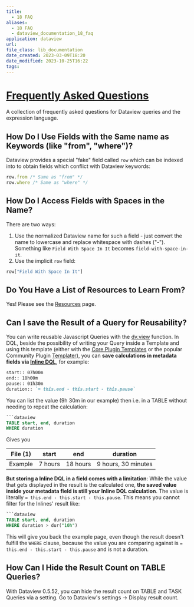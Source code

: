 ```yaml
---
title:
  - 18 FAQ
aliases:
  - 18 FAQ
  - dataview_documentation_18_faq
application: dataview
url:
file_class: lib_documentation
date_created: 2023-03-09T18:20
date_modified: 2023-10-25T16:22
tags:
---
```

# [Frequently Asked Questions](https://blacksmithgu.github.io/obsidian-dataview/resources/faq/)

A collection of frequently asked questions for Dataview queries and the expression language.

## How Do I Use Fields with the Same name as Keywords (like "from", "where")?

Dataview provides a special "fake" field called `row` which can be indexed into to obtain fields which conflict with Dataview keywords:

```javascript
row.from /* Same as "from" */
row.where /* Same as "where" */
```

## How Do I Access Fields with Spaces in the Name?

There are two ways:

1. Use the normalized Dataview name for such a field - just convert the name to lowercase and replace whitespace with dashes ("-"). Something like `Field With Space In It` becomes `field-with-space-in-it`.
2. Use the implicit `row` field:

```javascript
row["Field With Space In It"]
```

## Do You Have a List of Resources to Learn From?

Yes! Please see the [Resources](../resources/resources-and-support.md) page.

## Can I save the Result of a Query for Reusability?

You can write reusable Javascript Queries with the [dv.view](../../api/code-reference/#dvviewpath-input) function. In DQL, beside the possibility of writing your Query inside a Template and using this template (either with the [Core Plugin Templates](https://help.obsidian.md/Plugins/Templates) or the popular Community Plugin [Templater](https://obsidian.md/plugins?id=templater-obsidian)), you can **save calculations in metadata fields via [Inline DQL](../../queries/dql-js-inline#inline-dql)**, for example:

```markdown
start:: 07h00m
end:: 18h00m
pause:: 01h30m
duration:: `= this.end - this.start - this.pause`
```

You can list the value (9h 30m in our example) then i.e. in a TABLE without needing to repeat the calculation:

```sql
```dataview
TABLE start, end, duration
WHERE duration
```

Gives you

| File (1) | start   | end      | duration            |
| -------- | ------- | -------- | ------------------- |
| Example  | 7 hours | 18 hours | 9 hours, 30 minutes |

**But storing a Inline DQL in a field comes with a limitation**: While the value that gets displayed in the result is the calculated one, **the saved value inside your metadata field is still your Inline DQL calculation**. The value is literally `= this.end - this.start - this.pause`. This means you cannot filter for the Inlines' result like:

```sql
```dataview
TABLE start, end, duration
WHERE duration > dur("10h")
```

This will give you back the example page, even though the result doesn't fulfill the `WHERE` clause, because the value you are comparing against is `= this.end - this.start - this.pause` and is not a duration.

## How Can I Hide the Result Count on TABLE Queries?

With Dataview 0.5.52, you can hide the result count on TABLE and TASK Queries via a setting. Go to Dataview's settings -> Display result count.
